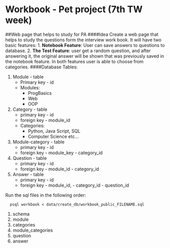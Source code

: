 # Workbook - Pet project (7th TW week)
##Web page that helps to study for PA
####Idea
Create a web page that helps to study the questions form the interview work book. It will have two basic features: 1. __Notebook Feature__: User can save answers to questions to database. 2. __The Test Feature__: user get a random question, and after answering it, the original answer will be shown that was previously saved in the notebook feature. In both features user is able to choose from categories.
####Database
Tables:
1. Module - table
    * Primary key - id
    * Modules:
        * ProgBasics
        * Web
        * OOP
1. Category - table
    * primary key   - id
    * foreign key   - module_id
    * Categories:
         * Python, Java Script, SQL
         * Computer Science etc...
1. Module-category - table
    * primary key   - id
    * foreign key   - module_key
                    - category_id
1. Question - table
    * primary key   - id
    * foreign key   - module_id
                    - category_id
1. Answer - table
    * primary key   - id
    * foreign key   - module_id,
                    - category_id
                    - question_id
                    
Run the sql files in the following order:

  ```
    psql workbook < data/create_db/workbook_public_FILENAME.sql 
  ```
 1. schema
 1. module
 1. categories
 1. module_categories
 1. question
 1. answer
